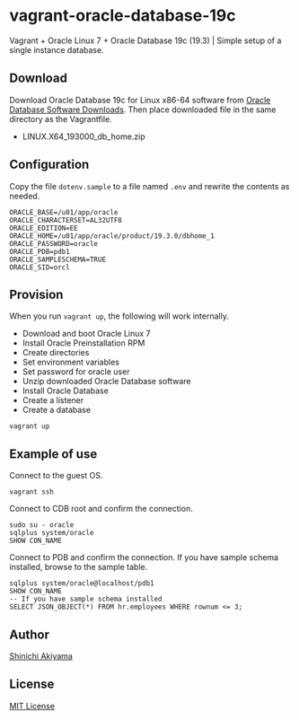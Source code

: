 vagrant-oracle-database-19c
===========================

Vagrant + Oracle Linux 7 + Oracle Database 19c (19.3) | Simple setup of a single instance database.

Download
--------

Download Oracle Database 19c for Linux x86-64 software from [Oracle Database Software Downloads](https://www.oracle.com/database/technologies/oracle-database-software-downloads.html#db_ee). Then place downloaded file in the same directory as the Vagrantfile.

* LINUX.X64_193000_db_home.zip

Configuration
-------------

Copy the file `dotenv.sample` to a file named `.env` and rewrite the contents as needed.

```shell
ORACLE_BASE=/u01/app/oracle
ORACLE_CHARACTERSET=AL32UTF8
ORACLE_EDITION=EE
ORACLE_HOME=/u01/app/oracle/product/19.3.0/dbhome_1
ORACLE_PASSWORD=oracle
ORACLE_PDB=pdb1
ORACLE_SAMPLESCHEMA=TRUE
ORACLE_SID=orcl
```

Provision
---------

When you run `vagrant up`, the following will work internally.

* Download and boot Oracle Linux 7
* Install Oracle Preinstallation RPM
* Create directories
* Set environment variables
* Set password for oracle user
* Unzip downloaded Oracle Database software
* Install Oracle Database
* Create a listener
* Create a database

```console
vagrant up
```

Example of use
--------------

Connect to the guest OS.

```console
vagrant ssh
```

Connect to CDB root and confirm the connection.

```console
sudo su - oracle
sqlplus system/oracle
SHOW CON_NAME
```

Connect to PDB and confirm the connection. If you have sample schema installed, browse to the sample table.

```console
sqlplus system/oracle@localhost/pdb1
SHOW CON_NAME
-- If you have sample schema installed
SELECT JSON_OBJECT(*) FROM hr.employees WHERE rownum <= 3;
```

Author
------

[Shinichi Akiyama](https://github.com/shakiyam)

License
-------

[MIT License](https://opensource.org/licenses/MIT)
